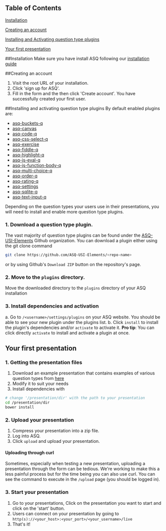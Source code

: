 ## Table of Contents

[Installation](#installation)

[Creating an account](#creating-an-account)

[Installing and Activating question type plugins](#installing-and-activating-question-type-plugins)

[Your first presentation](#your-first-presentation)

##Installation
Make sure you have install ASQ following our [installation guide](../install/installation.md)

##Creating an account
1. Visit the root URL of your installation.
2. Click 'sign up for ASQ'.
3. Fill in the form and the then click 'Create account'.
You have successfully created your first user.

##Installing and activating question type plugins
By default enabled plugins are:

* [asq-buckets-q](https://github.com/ASQ-USI-Elements/asq-buckets-q/)
* [asq-canvas](https://github.com/ASQ-USI-Elements/asq-canvas/)
* [asq-code-q](https://github.com/ASQ-USI-Elements/asq-code-q/)
* [asq-css-select-q](https://github.com/ASQ-USI-Elements/asq-css-select-q/)
* [asq-exercise](https://github.com/ASQ-USI-Elements/asq-exercise/)
* [asq-fiddle-q](https://github.com/ASQ-USI-Elements/asq-fiddle-q/)
* [asq-highlight-q](https://github.com/ASQ-USI-Elements/asq-highlight-q/)
* [asq-js-eval-q](https://github.com/ASQ-USI-Elements/asq-js-eval-q/)
* [asq-js-function-body-q](https://github.com/ASQ-USI-Elements/asq-js-function-body-q/)
* [asq-multi-choice-q](https://github.com/ASQ-USI-Elements/asq-multi-choice-q/)
* [asq-order-q](https://github.com/ASQ-USI-Elements/asq-order-q/)
* [asq-rating-q](https://github.com/ASQ-USI-Elements/asq-rating-q/)
* [asq-settings](https://github.com/ASQ-USI-Elements/asq-settings/)
* [asq-sqlite-q](https://github.com/ASQ-USI-Elements/asq-sqlite-q/)
* [asq-text-input-q](https://github.com/ASQ-USI-Elements/asq-text-input-q/)

Depending on the question types your users use in their presentations, you will need to install and enable more question type plugins.

### 1. Download a question type plugin.
The vast majority of question type plugins can be found under the [ASQ-USI-Elements](https://github.com/ASQ-USI-Elements/) Github organization. You can download a plugin either using the git clone command

```bash
git clone https://github.com/ASQ-USI-Elements/<repo-name>
```

or by using Github's `Download ZIP` button on the repository's page.

### 2. Move to the `plugins` directory.
Move the downloaded directory to the `plugins` directory of your ASQ installation

### 3. Install dependencies and activation
a. Go to `/<username>/settings/plugins` on your ASQ website. You should be able to see your new plugin under the plugins list.
b. Click `install` to install the plugin's dependencies and/or `activate` to activate it. 
__Pro tip__: You can click directly `activate` to install and activate a plugin at once.


## Your first presentation

### 1. Getting the presentation files
1. Download an example presentation that contains examples of various question types from [here](https://github.com/ASQ-USI-Elements/examples/tree/master/SamplePresentation)
2. Modify it to suit your needs
3. Install dependencies with
```bash
# change '/presentation/dir' with the path to your presentation
cd /presentation/dir
bower install
```

### 2. Upload your presentation
1. Compress your presentation into a zip file.
2. Log into ASQ.
3. Click `upload` and upload your presentation.

#### Uploading through curl
Sometimes, especially when testing a new presentation, uploading a presentation through the form can be tedious. We're working to make this a less painful process but for the time being you can also use curl. You can see the command to execute in the `/upload` page (you should be logged in).

### 3. Start your presentation
1. Go to your presentations, Click on the presentation you want to start and click on the 'start' button.
2. Users can connect on your presentation by going to `http(s)://<your_host>:<your_port>/<your_username>/live`
3. That's it!
